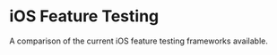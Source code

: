 iOS Feature Testing
===================

A comparison of the current iOS feature testing frameworks available.
